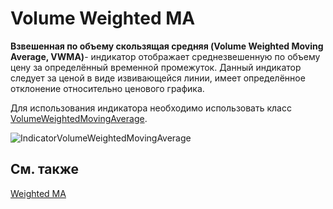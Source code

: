 # Volume Weighted MA

**Взвешенная по объему скользящая средняя (Volume Weighted Moving Average, VWMA)**\- индикатор отображает среднезвешенную по объему цену за определённый временной промежуток. Данный индикатор следует за ценой в виде извивающейся линии, имеет определённое отклонение относительно ценового графика. 

Для использования индикатора необходимо использовать класс [VolumeWeightedMovingAverage](../api/StockSharp.Algo.Indicators.VolumeWeightedMovingAverage.html). 

![IndicatorVolumeWeightedMovingAverage](~/images/IndicatorVolumeWeightedMovingAverage.png)

## См. также

[Weighted MA](IndicatorWeightedMovingAverage.md)
